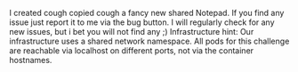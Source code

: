 I created cough copied cough a fancy new shared Notepad. If you find any issue just report it to me via the bug button. I will regularly check for any new issues, but i bet you will not find any ;)
Infrastructure hint: Our infrastructure uses a shared network namespace. All pods for this challenge are reachable via localhost on different ports, not via the container hostnames.
